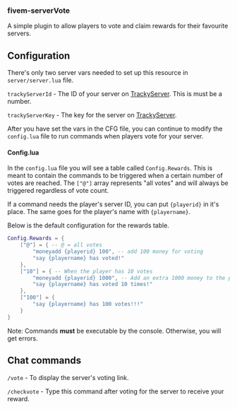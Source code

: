 ### fivem-serverVote

A simple plugin to allow players to vote and claim rewards for their favourite servers.


## Configuration

There's only two server vars needed to set up this resource in `server/server.lua` file.

`trackyServerId` - The ID of your server on [TrackyServer](https://www.trackyserver.com/). This is must be a number.

`trackyServerKey` - The key for the server on [TrackyServer](https://www.trackyserver.com/).

After you have set the vars in the CFG file, you can continue to modify the `config.lua` file to run commands when players vote for your server.


#### Config.lua

In the `config.lua` file you will see a table called `Config.Rewards`.
This is meant to contain the commands to be triggered when a certain number of votes are reached.
The `["@"]` array represents "all votes" and will always be triggered regardless of vote count.

If a command needs the player's server ID, you can put `{playerid}` in it's place.
The same goes for the player's name with `{playername}`.

Below is the default configuration for the rewards table.
```lua
Config.Rewards = {
    ["@"] = { -- @ = all votes
        "moneyadd {playerid} 100", -- add 100 money for voting
        "say {playername} has voted!"
    },
    ["10"] = { -- When the player has 10 votes
        "moneyadd {playerid} 1000", -- Add an extra 1000 money to the player
        "say {playername} has voted 10 times!"
    },
    ["100"] = {
        "say {playername} has 100 votes!!!"
    }
}
```

Note: Commands **must** be executable by the console. Otherwise, you will get errors.

## Chat commands

`/vote` - To display the server's voting link.

`/checkvote` - Type this command after voting for the server to receive your reward.